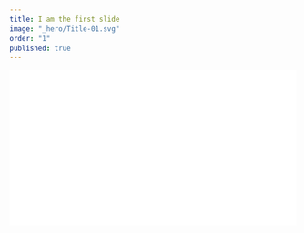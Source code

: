 ```yaml
---
title: I am the first slide
image: "_hero/Title-01.svg"
order: "1"
published: true
---
```


![Title-01.svg](/_hero/Title-01.svg)